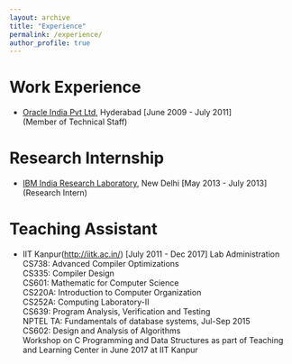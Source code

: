 ```yaml
---
layout: archive
title: "Experience"
permalink: /experience/
author_profile: true
---
```


Work Experience
======

* [Oracle India Pvt Ltd](http://www.oracle.com/), Hyderabad  \[June 2009 - July 2011\]  
  \(Member of Technical Staff\)

Research Internship
======

* [IBM India Research Laboratory](http://www.research.ibm.com/labs/india/), New Delhi  \[May 2013 - July 2013\]  
  \(Research Intern\) 

Teaching Assistant
======

* IIT Kanpur(http://iitk.ac.in/)   [July 2011 - Dec 2017]
   Lab Administration  
   CS738: Advanced Compiler Optimizations  
   CS335: Compiler Design  
   CS601: Mathematic for Computer Science  
   CS220A: Introduction to Computer Organization  
   CS252A: Computing Laboratory-II  
   CS639: Program Analysis, Verification and Testing  
   NPTEL TA: Fundamentals of database systems, Jul-Sep 2015  
   CS602: Design and Analysis of Algorithms  
   Workshop on C Programming and Data Structures as part of Teaching and Learning Center in June 2017 at IIT Kanpur  

